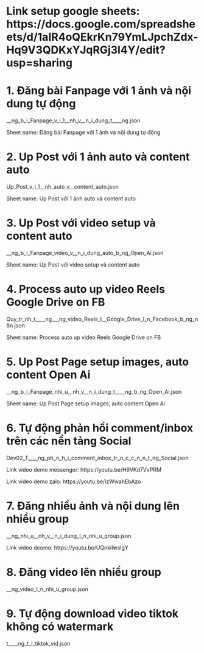<h1>Link setup google sheets: https://docs.google.com/spreadsheets/d/1aIR4oQEkrKn79YmLJpchZdx-Hq9V3QDKxYJqRGj3l4Y/edit?usp=sharing</h1>
<h1>1. Đăng bài Fanpage với 1 ảnh và nội dung tự động</h1>
<p>__ng_b_i_Fanpage_v_i_1__nh_v__n_i_dung_t____ng.json</p> <p>Sheet name: Đăng bài Fanpage với 1 ảnh và nội dung tự động</p>
<!-- ================================= -->
<h1>2. Up Post với 1 ảnh auto và content auto</h1>
<p>Up_Post_v_i_1__nh_auto_v__content_auto.json
</p> <p>Sheet name: Up Post với 1 ảnh auto và content auto</p>
<!-- ================================= -->
<h1>3. Up Post với video setup và content auto</h1>
<p>__ng_b_i_Fanpage_video_v__n_i_dung_auto_b_ng_Open_Ai.json
</p> <p>Sheet name: Up Post với video setup và content auto</p>

<!-- ================================= -->
<h1>4. Process auto up video Reels  Google Drive on FB</h1>
<p>Quy_tr_nh_t____ng___ng_video_Reels_t__Google_Drive_l_n_Facebook_b_ng_n8n.json
</p> <p>Sheet name: Process auto up video Reels  Google Drive on FB</p>
<!-- ================================= -->
<h1>5. Up Post Page setup images, auto content Open Ai</h1>
<p>__ng_b_i_Fanpage_nhi_u__nh_v__n_i_dung_t____ng_b_ng_Open_Ai.json</p> <p>Sheet name: Up Post Page setup images, auto content Open Ai</p>

<!-- ================================= -->
<h1>6. Tự động phản hồi comment/inbox trên các nền tảng Social</h1>
<p>Dev02_T____ng_ph_n_h_i_comment_inbox_tr_n_c_c_n_n_t_ng_Social.json</p>
<p>Link video demo messenger: https://youtu.be/H9VKd7VvPRM</p>
<p>Link video demo zalo: https://youtu.be/izWwahEbAzo</p>




<!-- ================================= -->
<h1>7. Đăng nhiều ảnh và nội dung lên nhiều group</h1>
<p>__ng_nhi_u__nh_v__n_i_dung_l_n_nhi_u_group.json</p>
<p>Link video deomo: https://youtu.be/UQnkiIwslgY</p>
<!-- ================================= -->
<h1>8. Đăng video lên nhiều group</h1>
<p>__ng_video_l_n_nhi_u_group.json</p>

<!-- ================================= -->
<h1>9. Tự động download video tiktok không có watermark</h1>
<p>t____ng_t_i_tiktok_vid.json</p>
